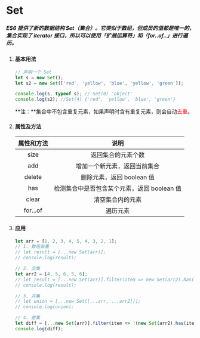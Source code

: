# Set

##### ES6 提供了新的数据结构 Set（集合）。它类似于数组，但成员的值都是唯一的，集合实现了 iterator 接口，所以可以使用「扩展运算符」和「for..of..」进行遍历。

1. #### 基本用法

   ```js
   // 声明一个 Set
   let s = new Set();
   let s2 = new Set(['red', 'yellow', 'blue', 'yellow', 'green']);
   
   console.log(s, typeof s); // Set(0) 'object'
   console.log(s2); //Set(4) {'red', 'yellow', 'blue', 'green'}
   ```

   **注：**集合中不包含重复元素，如果声明时含有重复元素，则会自动<font color="red">去重</font>。

2. #### 属性及方法

   | 属性和方法 |                    说明                     |
   | :--------: | :-----------------------------------------: |
   |    size    |             返回集合的元素个数              |
   |    add     |        增加一个新元素，返回当前集合         |
   |   delete   |          删除元素，返回 boolean 值          |
   |    has     | 检测集合中是否包含某个元素，返回 boolean 值 |
   |   clear    |              清空集合内的元素               |
   |  for...of  |                  遍历元素                   |

   

3. #### 应用

   ```js
   let arr = [1, 2, 3, 4, 5, 4, 3, 2, 1];
   // 1. 数组去重
   // let result = [...new Set(arr)];
   // console.log(result);
   
   // 2. 交集
   let arr2 = [4, 5, 6, 5, 6];
   // let result = [...new Set(arr)].filter(item => new Set(arr2).has(item));
   // console.log(result);
   
   // 3. 并集
   // let union = [...new Set([...arr, ...arr2])];
   // console.log(union);
   
   // 4. 差集
   let diff = [...new Set(arr)].filter(item => !(new Set(arr2).has(item)));
   console.log(diff);
   ```

   

